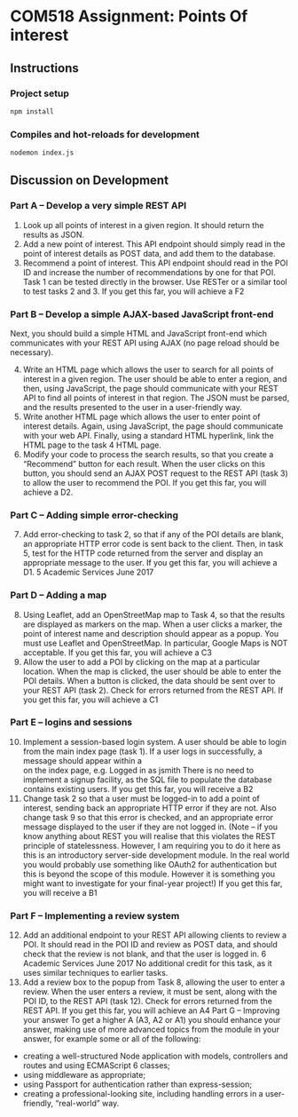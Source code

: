 # COM518 Assignment: Points Of interest

## Instructions

### Project setup

``` bash
npm install
```

### Compiles and hot-reloads for development

``` bash
nodemon index.js
```

## Discussion on Development

### Part A – Develop a very simple REST API



1. Look up all points of interest in a given region. It should return the results as JSON.
2. Add a new point of interest. This API endpoint should simply read in the point of interest details as POST data, and add them to the database.
3. Recommend a point of interest. This API endpoint should read in the POI ID and increase the number of recommendations by one for that POI.
Task 1 can be tested directly in the browser. Use RESTer or a similar tool to test tasks 2 and 3.
If you get this far, you will achieve a F2

### Part B – Develop a simple AJAX-based JavaScript front-end

Next, you should build a simple HTML and JavaScript front-end which communicates with your REST API using AJAX (no page reload should be necessary).

4. Write an HTML page which allows the user to search for all points of interest in a given region. The user should be able to enter a region, and then, using JavaScript, the page should communicate with your REST API to find all points of interest in that region. The JSON must be parsed, and the results presented to the user in a user-friendly way.
5. Write another HTML page which allows the user to enter point of interest details. Again, using JavaScript, the page should communicate with your web API. Finally, using a standard HTML hyperlink, link the HTML page to the task 4 HTML page.
6. Modify your code to process the search results, so that you create a “Recommend” button for each result. When the user clicks on this button, you should send an AJAX POST request to the REST API (task 3) to allow the user to recommend the POI.
If you get this far, you will achieve a D2.

### Part C – Adding simple error-checking

7. Add error-checking to task 2, so that if any of the POI details are blank, an appropriate HTTP error code is sent back to the client. Then, in task 5, test for the HTTP code returned from the server and display an appropriate message to the user.
If you get this far, you will achieve a D1.
5
Academic Services
June 2017

### Part D – Adding a map

8. Using Leaflet, add an OpenStreetMap map to Task 4, so that the results are displayed as markers on the map. When a user clicks a marker, the point of interest name and description should appear as a popup.
You must use Leaflet and OpenStreetMap. In particular, Google Maps is NOT acceptable.
If you get this far, you will achieve a C3
9. Allow the user to add a POI by clicking on the map at a particular location. When the map is clicked, the user should be able to enter the POI details. When a button is clicked, the data should be sent over to your REST API (task 2). Check for errors returned from the REST API.
If you get this far, you will achieve a C1

### Part E – logins and sessions

10. Implement a session-based login system. A user should be able to login from the main index page (task 1). If a user logs in successfully, a message should appear within a <div> on the index page, e.g.
Logged in as jsmith
There is no need to implement a signup facility, as the SQL file to populate the database contains existing users.
If you get this far, you will receive a B2
11. Change task 2 so that a user must be logged-in to add a point of interest, sending back an appropriate HTTP error if they are not. Also change task 9 so that this error is checked, and an appropriate error message displayed to the user if they are not logged in.
(Note – if you know anything about REST you will realise that this violates the REST principle of statelessness. However, I am requiring you to do it here as this is an introductory server-side development module. In the real world you would probably use something like OAuth2 for authentication but this is beyond the scope of this module. However it is something you might want to investigate for your final-year project!)
If you get this far, you will receive a B1

### Part F – Implementing a review system

12. Add an additional endpoint to your REST API allowing clients to review a POI. It should read in the POI ID and review as POST data, and should check that the review is not blank, and that the user is logged in.
6
Academic Services
June 2017
No additional credit for this task, as it uses similar techniques to earlier tasks.
13. Add a review box to the popup from Task 8, allowing the user to enter a review. When the user enters a review, it must be sent, along with the POI ID, to the REST API (task 12). Check for errors returned from the REST API.
If you get this far, you will achieve an A4
Part G – Improving your answer
To get a higher A (A3, A2 or A1) you should enhance your answer, making use of more advanced topics from the module in your answer, for example some or all of the following:
- creating a well-structured Node application with models, controllers and routes and using ECMAScript 6 classes;
- using middleware as appropriate;
- using Passport for authentication rather than express-session;
- creating a professional-looking site, including handling errors in a user-friendly, “real-world” way.